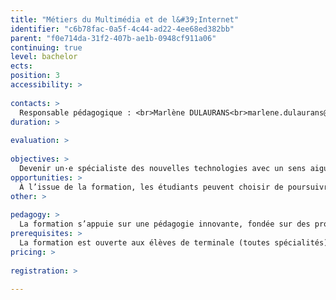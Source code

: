 ```yaml
---
title: "Métiers du Multimédia et de l&#39;Internet"
identifier: "c6b78fac-0a5f-4c44-ad22-4ee68ed382bb"
parent: "f0e714da-31f2-407b-ae1b-0948cf911a06"
continuing: true
level: bachelor
ects: 
position: 3
accessibility: >
   
contacts: >
  Responsable pédagogique : <br>Marlène DULAURANS<br>marlene.dulaurans@iut.u-bordeaux-montaigne.fr<br><br>Secrétariat : <br>Quentin Bessière<br>mmipub@iut.u-bordeaux-montaigne.fr<br>05 57 12 20 40 
duration: >
   
evaluation: >
   
objectives: >
  Devenir un·e spécialiste des nouvelles technologies avec un sens aigu de la communication pour :<br>-    comprendre les écosystèmes, les besoins des utilisateurs et les dispositifs de communication numérique,<br>-    concevoir ou co-concevoir une réponse stratégique pertinente à une problématique complexe,<br>-    exprimer un message avec les médias numériques pour informer et communiquer,<br>-    développer pour le web et les médias numériques,<br>-    entreprendre dans le secteur du numérique.<br><br>A l’issue des deux premières années de BUT, les étudiants pourront choisir l’un des trois parcours de la spécialité.<br><br>→ Parcours Communication numérique et design d’expérience<br>Ce parcours s’appuie sur la compétence “concevoir” et met l’accent sur la stratégie de communication numérique, le design de service et la prise en compte des aspects humains. Il forme des chargés de communication numérique, des UX designers, des planneurs stratégiques, des spécialistes du référencement…<br><br>→ Parcours Création numérique<br>Ce parcours s’appuie sur la compétence “exprimer” et met l’accent sur la création et le récit. Il forme des designers, direct·eurs·rices artistiques, réalisat·eurs·rices, infographistes, game designers, vidéastes…<br><br>→ Parcours Développement web et dispositifs interactifs<br>Ce parcours s’appuie sur la compétence “développer” et met l’accent sur le code. Il forme des intégrateurs web, des développeurs front, back ou full-stack, des intégrateurs d’applications pour des dispositifs interactifs, de réalité virtuelle… 
opportunities: >
  À l’issue de la formation, les étudiants peuvent choisir de poursuivre en master spécialisé ou s’insérer selon les trois parcours proposés.<br><br>  <strong>Parcours Stratégie de communication numérique et design d’expérience</strong><br>Secteurs d’activités : agences de communication, agences Web, services de communication des grandes entreprises, organisations, PME ou PMI.<br>Métiers ciblés : chargé de communication numérique, chef de projet, product owner, UX designer, spécialiste SEO, rédacteur web, community manager, consultant analytics.<br><br>  <strong>Parcours Création numérique</strong><br>Secteurs d’activités : agences de communication, agences web, agences publicitaires, services de communication des grandes entreprises ou organisations.<br>Métiers ciblés : directeur artistique, web/UI designer, motion designer, réalisateur, infographiste, game designer.<br><br>  <strong>Parcours Développement web et dispositifs interactifs</strong><br>Secteurs d’activités : agences de communication, agences web, start-up, sociétés de services informatiques, services de communication des grandes entreprises ou organisations.<br>Métiers ciblés : intégrateur, développeur back, développeur front, développeur full stack, métiers de la scénographie numérique, intégrateur de dispositifs de la réalité virtuelle. 
other: >
   
pedagogy: >
  La formation s’appuie sur une pédagogie innovante, fondée sur des projets interdisciplinaires, des ateliers encadrés par des enseignants et des intervenants extérieurs issus du monde de l’entreprise, et une approche culturelle et opérationnelle des enjeux environnementaux et éthiques du numérique.<br><br>Les 3 années du programme national comportent 2000 heures de formation sur 6 semestres, 600 heures de projets tutorés, 22 à 26 semaines de stage. Les cours se déroulent du lundi au vendredi, avec une moyenne annuelle de 33 heures par semaine.<br>En voici quelques-uns : culture des médias, communication, programmation, 2 langues étrangères, écritures numériques, marketing &amp; webmarketing, connaissances de l’entreprise, droit, gestion de projet, création numérique (design interactif, audiovisuel…), etc. 
prerequisites: >
  La formation est ouverte aux élèves de terminale (toutes spécialités), aux titulaires du baccalauréat ou d’un diplôme équivalent (DAEU, etc.), aux étudiants de l’enseignement supérieur. 
pricing: >
   
registration: >
   
---
```


